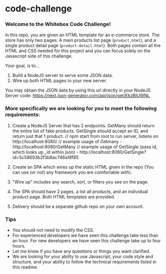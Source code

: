 # code-challenge

### Welcome to the Whitebox Code Challenge!

In this repo, you are given an HTML template for an e-commerce store. The store has only two pages: A main products list page (`product.html`), and a single product detail page (`product-detail.html`). Both pages contain all the HTML and CSS needed for this project and you can focus solely on the Javascript side of this challenge.

Your goal, is to...

1. Build a NodeJS server to serve some JSON data.
2. Wire up both HTML pages to your new server.

You may obtain the JSON data by using this url directly in your NodeJS Server code:
https://next.json-generator.com/api/json/get/EkzBIUWNL

### More specifically we are looking for you to meet the following requirements:

1. Create a NodeJS Server that has 2 endpoints. GetMany should return the entire list of fake products. GetSingle should accept an ID, and return just that 1 product. 
// npm start from root to run server, listens on http://localhost:8080/
// example usage of Getmany - http://localhost:8080/GetMany
// example usage of GetSingle (pass id, which looks up _id within json) - http://localhost:8080/GetSingle?id=5c58693b2f3b8ac746a18f85

2. Create an SPA which wires up the static HTML given in the repo (You can use (or not) any framework you are comfortable with).

3. "Wire up" includes any search, sort, or filters you see on the page.

4. The SPA should have 2 pages, a list all products, and an individual product page. Both HTML templates are provided.

5. Delivery should be a separate github repo on your own account.

### Tips
- You should not need to modify the CSS.
- For experienced developers we have seen this challenge take less than an hour. For new developers we have seen this challenge take up to four hours.
- Let me know if you have any questions or things you want clarified.
- We are looking for your ability to use Javascript, your code style and structure, and your ability to follow the technical requirements listed in this readme.
